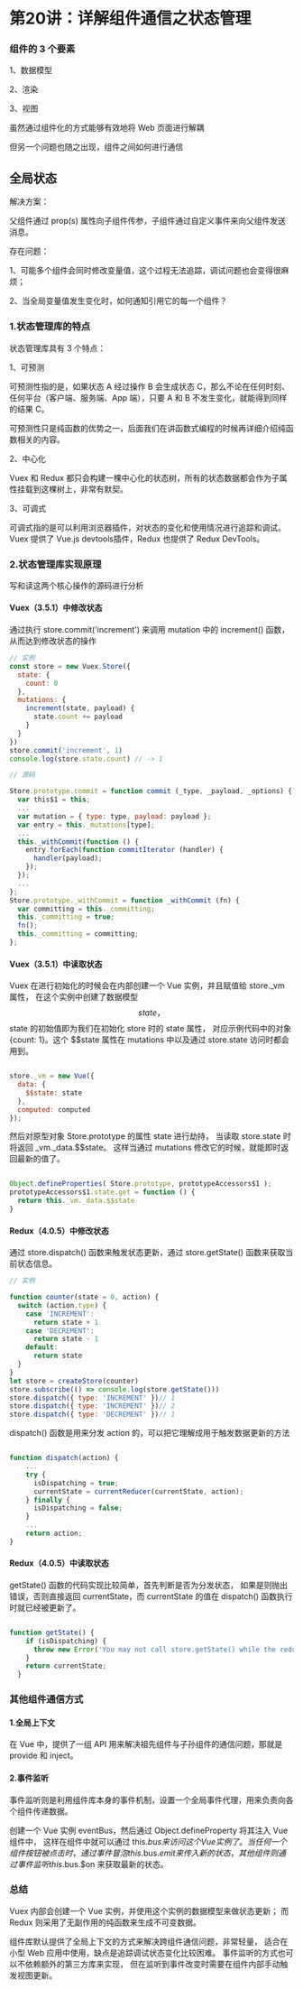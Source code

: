 # 第20讲：详解组件通信之状态管理



### 组件的 3 个要素

1、数据模型

2、渲染

3、视图


虽然通过组件化的方式能够有效地将 Web 页面进行解耦

但另一个问题也随之出现，组件之间如何进行通信


## 全局状态


解决方案：


父组件通过 prop(s) 属性向子组件传参，子组件通过自定义事件来向父组件发送消息。


存在问题：

1、可能多个组件会同时修改变量值，这个过程无法追踪，调试问题也会变得很麻烦；

2、当全局变量值发生变化时，如何通知引用它的每一个组件？


### 1.状态管理库的特点

状态管理库具有 3 个特点：

1、可预测

可预测性指的是，如果状态 A 经过操作 B 会生成状态 C，那么不论在任何时刻、
任何平台（客户端、服务端、App 端），只要 A 和 B 不发生变化，就能得到同样的结果 C。

可预测性只是纯函数的优势之一，后面我们在讲函数式编程的时候再详细介绍纯函数相关的内容。

2、中心化

Vuex 和 Redux 都只会构建一棵中心化的状态树，所有的状态数据都会作为子属性挂载到这棵树上，非常有默契。

3、可调式

可调式指的是可以利用浏览器插件，对状态的变化和使用情况进行追踪和调试。
Vuex 提供了 Vue.js devtools插件，Redux 也提供了 Redux DevTools。




### 2.状态管理库实现原理


写和读这两个核心操作的源码进行分析


#### Vuex（3.5.1）中修改状态


通过执行 store.commit('increment') 来调用 mutation 中的 increment() 函数，从而达到修改状态的操作


```js
// 实例
const store = new Vuex.Store({ 
  state: { 
    count: 0 
  }, 
  mutations: { 
    increment(state, payload) { 
      state.count += payload 
    } 
  } 
}) 
store.commit('increment', 1) 
console.log(store.state.count) // -> 1 


```


```js
// 源码

Store.prototype.commit = function commit (_type, _payload, _options) { 
  var this$1 = this; 
  ... 
  var mutation = { type: type, payload: payload }; 
  var entry = this._mutations[type]; 
  ... 
  this._withCommit(function () { 
    entry.forEach(function commitIterator (handler) { 
      handler(payload); 
    }); 
  }); 
  ... 
}; 
Store.prototype._withCommit = function _withCommit (fn) { 
  var committing = this._committing; 
  this._committing = true; 
  fn(); 
  this._committing = committing; 
}; 


```




#### Vuex（3.5.1）中读取状态

Vuex 在进行初始化的时候会在内部创建一个 Vue 实例，并且赋值给 store._vm 属性，
在这个实例中创建了数据模型 $$state，$$state 的初始值即为我们在初始化 store 时的 state 属性，
对应示例代码中的对象 {count: 1}。这个 $$state 属性在 mutations 中以及通过 store.state 访问时都会用到。


```js

store._vm = new Vue({ 
  data: { 
    $$state: state 
  }, 
  computed: computed 
}); 


```


然后对原型对象 Store.prototype 的属性 state 进行劫持，
当读取 store.state 时将返回 _vm._data.$$state。
这样当通过 mutations 修改它的时候，就能即时返回最新的值了。


```js

Object.defineProperties( Store.prototype, prototypeAccessors$1 ); 
prototypeAccessors$1.state.get = function () { 
  return this._vm._data.$$state 
}

```




#### Redux（4.0.5）中修改状态


通过 store.dispatch() 函数来触发状态更新，通过 store.getState() 函数来获取当前状态信息。


```js
// 实例

function counter(state = 0, action) { 
  switch (action.type) { 
    case 'INCREMENT': 
      return state + 1 
    case 'DECREMENT': 
      return state - 1 
    default: 
      return state 
  } 
} 
let store = createStore(counter) 
store.subscribe(() => console.log(store.getState())) 
store.dispatch({ type: 'INCREMENT' })// 1 
store.dispatch({ type: 'INCREMENT' })// 2 
store.dispatch({ type: 'DECREMENT' })// 1 

```




dispatch() 函数是用来分发 action 的，可以把它理解成用于触发数据更新的方法


```js

function dispatch(action) { 
    ... 
    try { 
      isDispatching = true; 
      currentState = currentReducer(currentState, action); 
    } finally { 
      isDispatching = false; 
    } 
    ... 
    return action; 
} 

```


#### Redux（4.0.5）中读取状态


getState() 函数的代码实现比较简单，首先判断是否为分发状态，
如果是则抛出错误，否则直接返回 currentState，而 currentState 的值在 dispatch() 函数执行时就已经被更新了。


```js

function getState() { 
    if (isDispatching) { 
      throw new Error('You may not call store.getState() while the reducer is executing. ' + 'The reducer has already received the state as an argument. ' + 'Pass it down from the top reducer instead of reading it from the store.'); 
    } 
    return currentState; 
  } 

```


### 其他组件通信方式




#### 1.全局上下文


在 Vue 中，提供了一组 API 用来解决祖先组件与子孙组件的通信问题，那就是 provide 和 inject。




#### 2.事件监听



事件监听则是利用组件库本身的事件机制，设置一个全局事件代理，用来负责向各个组件传递数据。

创建一个 Vue 实例 eventBus，然后通过 Object.defineProperty 将其注入 Vue 组件中，
这样在组件中就可以通过 this.$bus 来访问这个 Vue 实例了。
当任何一个组件按钮被点击时，通过事件冒泡 this.$bus.$emit 来传入新的状态，
其他组件则通过事件监听 this.$bus.$on 来获取最新的状态。



### 总结

Vuex 内部会创建一个 Vue 实例，并使用这个实例的数据模型来做状态更新；
而 Redux 则采用了无副作用的纯函数来生成不可变数据。


组件库默认提供了全局上下文的方式来解决跨组件通信问题，非常轻量，
适合在小型 Web 应用中使用，缺点是追踪调试状态变化比较困难。
事件监听的方式也可以不依赖额外的第三方库来实现，
但在监听到事件改变时需要在组件内部手动触发视图更新。
